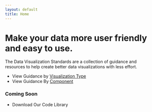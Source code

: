 ```yaml
---
layout: default
title: Home
---
```

<main id="main-content" class="main-content">
  <div class="banner">
    <div class="inner-home-container">
      <h1 class="page-heading">
        Make your data more user friendly and easy to use.
      </h1>
      <p>
        The Data Visualization Standards are a collection of guidance and resources
        to help create better data visualizations with less effort.
      </p>
      <ul class="usa-unstyled-list">
        <li>
          View Guidance by
          <a href="{{ site.baseurl }}/visualizations">
            Visualization Type
          </a>
        </li>
        <li>
          View Guidance By
          <a href="{{ site.baseurl }}/components">
            Component
          </a>
        </li>
      </ul>
      <h3>
        Coming Soon
      </h3>
      <ul class="usa-unstyled-list">
        <li>
          Download Our Code Library
        </li>
      </ul>
    </div>
  </div>
</main>